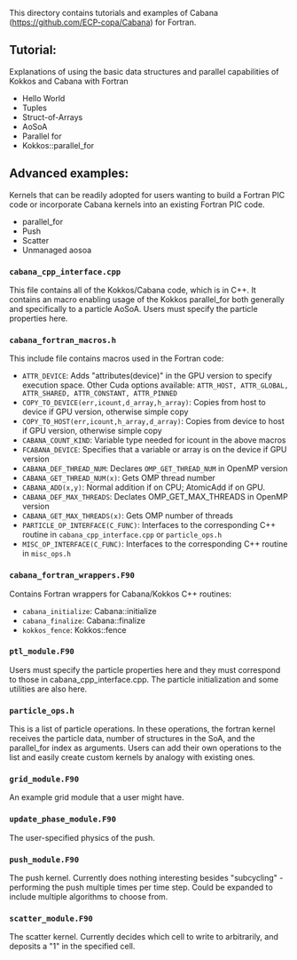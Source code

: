 This directory contains tutorials and examples of Cabana (https://github.com/ECP-copa/Cabana) for Fortran.

## Tutorial:
Explanations of using the basic data structures and parallel capabilities of Kokkos and Cabana with Fortran

 - Hello World
 - Tuples
 - Struct-of-Arrays
 - AoSoA
 - Parallel for
 - Kokkos::parallel_for

## Advanced examples:
Kernels that can be readily adopted for users wanting to build a Fortran PIC code or incorporate Cabana kernels into an existing Fortran PIC code.
 - parallel_for
 - Push
 - Scatter
 - Unmanaged aosoa


### `cabana_cpp_interface.cpp`
This file contains all of the Kokkos/Cabana code, which is in C++. It contains an macro enabling usage of the Kokkos parallel_for both generally and specifically to a particle AoSoA. Users must specify the particle properties here.

### `cabana_fortran_macros.h`
This include file contains macros used in the Fortran code:
 - `ATTR_DEVICE`: Adds "attributes(device)" in the GPU version to specify execution space. Other Cuda options available: `ATTR_HOST, ATTR_GLOBAL, ATTR_SHARED, ATTR_CONSTANT, ATTR_PINNED`
 - `COPY_TO_DEVICE(err,icount,d_array,h_array)`: Copies from host to device if GPU version, otherwise simple copy
 - `COPY_TO_HOST(err,icount,h_array,d_array)`: Copies from device to host if GPU version, otherwise simple copy
 - `CABANA_COUNT_KIND`: Variable type needed for icount in the above macros
 - `FCABANA_DEVICE`: Specifies that a variable or array is on the device if GPU version
 - `CABANA_DEF_THREAD_NUM`: Declares `OMP_GET_THREAD_NUM` in OpenMP version
 - `CABANA_GET_THREAD_NUM(x)`: Gets OMP thread number
 - `CABANA_ADD(x,y)`: Normal addition if on CPU; AtomicAdd if on GPU.
 - `CABANA_DEF_MAX_THREADS`: Declates OMP_GET_MAX_THREADS in OpenMP version
 - `CABANA_GET_MAX_THREADS(x)`: Gets OMP number of threads
 - `PARTICLE_OP_INTERFACE(C_FUNC)`: Interfaces to the corresponding C++ routine in `cabana_cpp_interface.cpp` or `particle_ops.h`
 - `MISC_OP_INTERFACE(C_FUNC)`: Interfaces to the corresponding C++ routine in `misc_ops.h`

### `cabana_fortran_wrappers.F90`
Contains Fortran wrappers for Cabana/Kokkos C++ routines:
 - `cabana_initialize`: Cabana::initialize
 - `cabana_finalize`: Cabana::finalize
 - `kokkos_fence`: Kokkos::fence

### `ptl_module.F90`
Users must specify the particle properties here and they must correspond to those in cabana_cpp_interface.cpp. The particle initialization and some utilities are also here.

### `particle_ops.h`
This is a list of particle operations. In these operations, the fortran kernel receives the particle data, number of structures in the SoA, and the parallel_for index as arguments. Users can add their own operations to the list and easily create custom kernels by analogy with existing ones.

### `grid_module.F90`
An example grid module that a user might have.

### `update_phase_module.F90`
The user-specified physics of the push.

### `push_module.F90`
The push kernel. Currently does nothing interesting besides "subcycling" - performing the push multiple times per time step. Could be expanded to include multiple algorithms to choose from.

### `scatter_module.F90`
The scatter kernel. Currently decides which cell to write to arbitrarily, and deposits a "1" in the specified cell.


